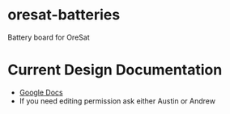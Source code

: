 # oresat-batteries
Battery board for OreSat

# Current Design Documentation
- [Google Docs](https://docs.google.com/document/d/1m6FopMepRnWKUnyaSLvasRHum4sx9E_MLduOtIjwnw8/pub)
- If you need editing permission ask either Austin or Andrew
